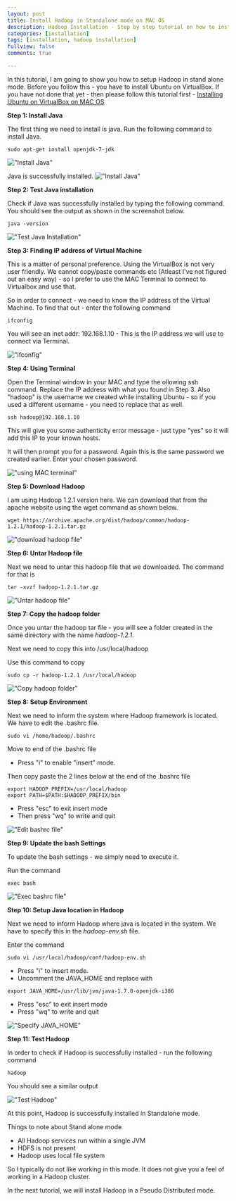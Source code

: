 ```yaml
---
layout: post
title: Install Hadoop in Standalone mode on MAC OS
description: Hadoop Installation - Step by step tutorial on how to install Hadoop in stand alone mode.
categories: [installation]
tags: [installation, hadoop installation]
fullview: false
comments: true

---
```


In this tutorial, I am going to show you how to setup Hadoop in stand alone mode. Before you follow this - you have to install Ubuntu on VirtualBox. If you have not done that yet - then please follow this tutorial first - [Installing Ubuntu on VirtualBox on MAC OS](/installation/2016/06/11/install-ubuntu-virtualbox-mac.html)

**Step 1: Install Java**

The first thing we need to install is java. Run the following command to install Java.

```
sudo apt-get install openjdk-7-jdk
```

!["Install Java"](https://s3.amazonaws.com/omairaasim.github.io/images/tutorial/hadoop/tutorial_2_install_hadoop_standalone_mode/Step1_Install_Java.png)

Java is successfully installed.
!["Install Java"](https://s3.amazonaws.com/omairaasim.github.io/images/tutorial/hadoop/tutorial_2_install_hadoop_standalone_mode/Step1_done_java.png)

**Step 2: Test Java installation**

Check if Java was successfully installed by typing the following command. You should see the output as shown in the screenshot below.

```
java -version
```

!["Test Java Installation"](https://s3.amazonaws.com/omairaasim.github.io/images/tutorial/hadoop/tutorial_2_install_hadoop_standalone_mode/Step2_Test_java.png)

**Step 3: Finding IP address of Virtual Machine**

This is a matter of personal preference. Using the VirtualBox is not very user friendly. We cannot copy/paste commands etc (Atleast I've not figured out an easy way) - so I prefer to use the MAC Terminal to connect to Virtualbox and use that.

So in order to connect - we need to know the IP address of the Virtual Machine. To find that out - enter the following command

```
ifconfig
```

You will see an inet addr: 192.168.1.10 - This is the IP address we will use to connect via Terminal.

!["ifconfig"](https://s3.amazonaws.com/omairaasim.github.io/images/tutorial/hadoop/tutorial_2_install_hadoop_standalone_mode/Step3_ifconfig.png)

**Step 4: Using Terminal**

  Open the Terminal window in your MAC and type the ollowing ssh command. Replace the IP address with what you found in Step 3. Also "hadoop" is the username we created while installing Ubuntu - so if you used a different username - you need to replace that as well.

```
ssh hadoop@192.168.1.10
```

This will give you some authenticity error message - just type "yes" so it will add this IP to your known hosts.

It will then prompt you for a password. Again this is the same password we created earlier. Enter your chosen password.

!["using MAC terminal"](https://s3.amazonaws.com/omairaasim.github.io/images/tutorial/hadoop/tutorial_2_install_hadoop_standalone_mode/Step4_Using_terminal.png)

**Step 5: Download Hadoop**

I am using Hadoop 1.2.1 version here. We can download that from the apache website using the wget command as shown below.

```
wget https://archive.apache.org/dist/hadoop/common/hadoop-1.2.1/hadoop-1.2.1.tar.gz
```

!["download hadoop file"](https://s3.amazonaws.com/omairaasim.github.io/images/tutorial/hadoop/tutorial_2_install_hadoop_standalone_mode/Step5_Download_Hadoop.png)

**Step 6: Untar Hadoop file**

Next we need to untar this hadoop file that we downloaded. The command for that is

```
tar -xvzf hadoop-1.2.1.tar.gz
```

!["Untar hadoop file"](https://s3.amazonaws.com/omairaasim.github.io/images/tutorial/hadoop/tutorial_2_install_hadoop_standalone_mode/Step6_untar_hadoop.png)

**Step 7: Copy the hadoop folder**

Once you untar the hadoop tar file - you will see a folder created in the same directory with the name *hadoop-1.2.1*.

Next we need to copy this into /usr/local/hadoop

Use this command to copy

```
sudo cp -r hadoop-1.2.1 /usr/local/hadoop
```

!["Copy hadoop folder"](https://s3.amazonaws.com/omairaasim.github.io/images/tutorial/hadoop/tutorial_2_install_hadoop_standalone_mode/Step7_copy_usr.png)

**Step 8: Setup Environment**

Next we need to inform the system where Hadoop framework is located. We have to edit the .bashrc file.

```
sudo vi /home/hadoop/.bashrc
```

Move to end of the .bashrc file
- Press "i" to enable "insert" mode.


Then copy paste the 2 lines below at the end of the .bashrc file

```
export HADOOP_PREFIX=/usr/local/hadoop
export PATH=$PATH:$HADOOP_PREFIX/bin
```

  - Press "esc" to exit insert mode
  - Then press "wq" to write and quit

!["Edit bashrc file"](https://s3.amazonaws.com/omairaasim.github.io/images/tutorial/hadoop/tutorial_2_install_hadoop_standalone_mode/Step8_add_export_bash.png)

**Step 9: Update the bash Settings**

To update the bash settings - we simply need to execute it.

Run the command

```
exec bash
```

!["Exec bashrc file"](https://s3.amazonaws.com/omairaasim.github.io/images/tutorial/hadoop/tutorial_2_install_hadoop_standalone_mode/Step12_exec_bash.png)

**Step 10: Setup Java location in Hadoop**

Next we need to inform Hadoop where java is located in the system. We have to specify this in the *hadoop-env.sh* file.

Enter the command

```
sudo vi /usr/local/hadoop/conf/hadoop-env.sh
```
- Press "i" to insert mode.
- Uncomment the JAVA_HOME and replace with

```
export JAVA_HOME=/usr/lib/jvm/java-1.7.0-openjdk-i386
```

- Press "esc" to exit insert mode
- Press "wq" to write and quit

!["Specify JAVA_HOME"](https://s3.amazonaws.com/omairaasim.github.io/images/tutorial/hadoop/tutorial_2_install_hadoop_standalone_mode/Step10_uncomment_java.png)

**Step 11: Test Hadoop**

In order to check if Hadoop is successfully installed - run the following command

```
hadoop
```

You should see a similar output

!["Test Hadoop"](https://s3.amazonaws.com/omairaasim.github.io/images/tutorial/hadoop/tutorial_2_install_hadoop_standalone_mode/Step11_test_hadoop.png)

At this point, Hadoop is successfully installed in Standalone mode.

Things to note about Stand alone mode
- All Hadoop services run within a single JVM
- HDFS is not present
- Hadoop uses local file system

So I typically do not like working in this mode. It does not give you a feel of working in a Hadoop cluster.

In the next tutorial, we will install Hadoop in a Pseudo Distributed mode.
